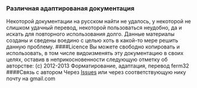 ### Различная адаптированая документация
Некоторой документации на русском найти не удалось, у некоторой не слишком удачный перевод, некоторой пользоваться неудобно, да и искать для повторного использования долго. Данные материалы созданы и сведены воедино с целью хоть в какой-то мере решить данную проблему.
####Licence
Вы можете свободно копировать и использовать, в том числе видоизменять эту документацию в своих целях, оставив в неприкосновенности следующую отметку об авторстве:
(c) 2012-2013 Форматирование, адаптация, перевод ferm32
####Связь с автором
Через [Issues](https://github.com/ferm32/documentation/issues) или через соответствующую нику почту на gmail.com